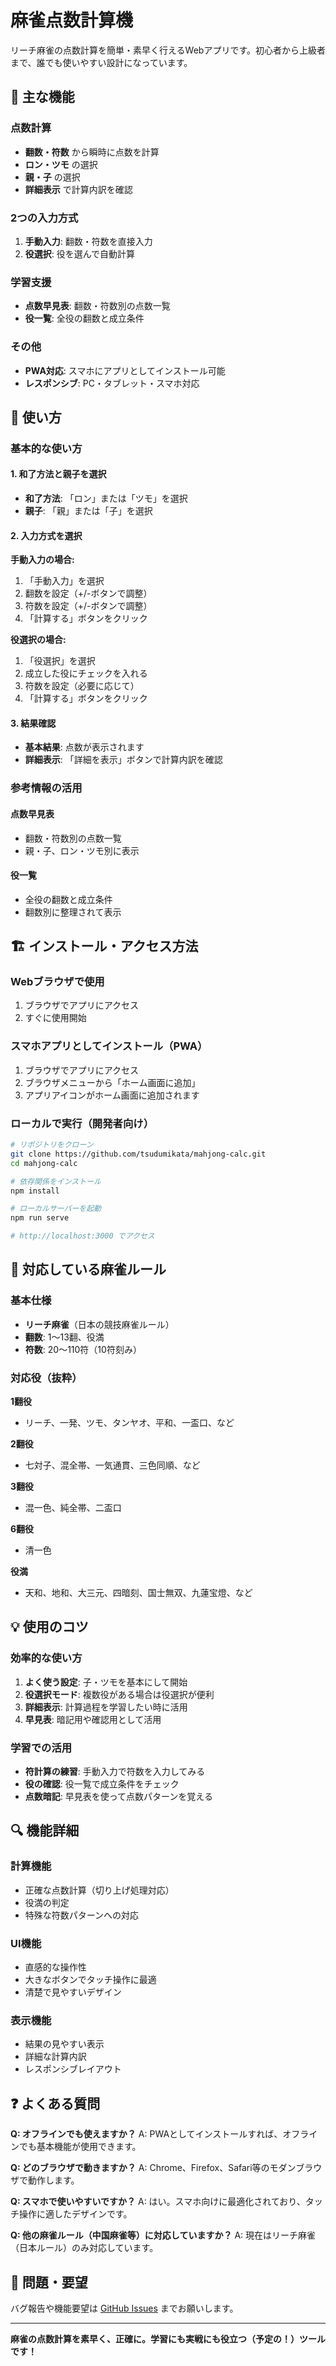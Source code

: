 # 麻雀点数計算機

リーチ麻雀の点数計算を簡単・素早く行えるWebアプリです。初心者から上級者まで、誰でも使いやすい設計になっています。

## 🎯 主な機能

### 点数計算
- **翻数・符数** から瞬時に点数を計算
- **ロン・ツモ** の選択
- **親・子** の選択
- **詳細表示** で計算内訳を確認

### 2つの入力方式
1. **手動入力**: 翻数・符数を直接入力
2. **役選択**: 役を選んで自動計算

### 学習支援
- **点数早見表**: 翻数・符数別の点数一覧
- **役一覧**: 全役の翻数と成立条件

### その他
- **PWA対応**: スマホにアプリとしてインストール可能
- **レスポンシブ**: PC・タブレット・スマホ対応

## 📱 使い方

### 基本的な使い方

#### 1. 和了方法と親子を選択
- **和了方法**: 「ロン」または「ツモ」を選択
- **親子**: 「親」または「子」を選択

#### 2. 入力方式を選択

**手動入力の場合:**
1. 「手動入力」を選択
2. 翻数を設定（+/-ボタンで調整）
3. 符数を設定（+/-ボタンで調整）
4. 「計算する」ボタンをクリック

**役選択の場合:**
1. 「役選択」を選択
2. 成立した役にチェックを入れる
3. 符数を設定（必要に応じて）
4. 「計算する」ボタンをクリック

#### 3. 結果確認
- **基本結果**: 点数が表示されます
- **詳細表示**: 「詳細を表示」ボタンで計算内訳を確認

### 参考情報の活用

#### 点数早見表
- 翻数・符数別の点数一覧
- 親・子、ロン・ツモ別に表示

#### 役一覧
- 全役の翻数と成立条件
- 翻数別に整理されて表示

## 🏗️ インストール・アクセス方法

### Webブラウザで使用
1. ブラウザでアプリにアクセス
2. すぐに使用開始

### スマホアプリとしてインストール（PWA）
1. ブラウザでアプリにアクセス
2. ブラウザメニューから「ホーム画面に追加」
3. アプリアイコンがホーム画面に追加されます

### ローカルで実行（開発者向け）
```bash
# リポジトリをクローン
git clone https://github.com/tsudumikata/mahjong-calc.git
cd mahjong-calc

# 依存関係をインストール
npm install

# ローカルサーバーを起動
npm run serve

# http://localhost:3000 でアクセス
```

## 🎲 対応している麻雀ルール

### 基本仕様
- **リーチ麻雀**（日本の競技麻雀ルール）
- **翻数**: 1〜13翻、役満
- **符数**: 20〜110符（10符刻み）

### 対応役（抜粋）

**1翻役**
- リーチ、一発、ツモ、タンヤオ、平和、一盃口、など

**2翻役**
- 七対子、混全帯、一気通貫、三色同順、など

**3翻役**
- 混一色、純全帯、二盃口

**6翻役**
- 清一色

**役満**
- 天和、地和、大三元、四暗刻、国士無双、九蓮宝燈、など

## 💡 使用のコツ

### 効率的な使い方
1. **よく使う設定**: 子・ツモを基本にして開始
2. **役選択モード**: 複数役がある場合は役選択が便利
3. **詳細表示**: 計算過程を学習したい時に活用
4. **早見表**: 暗記用や確認用として活用

### 学習での活用
- **符計算の練習**: 手動入力で符数を入力してみる
- **役の確認**: 役一覧で成立条件をチェック
- **点数暗記**: 早見表を使って点数パターンを覚える

## 🔍 機能詳細

### 計算機能
- 正確な点数計算（切り上げ処理対応）
- 役満の判定
- 特殊な符数パターンへの対応

### UI機能
- 直感的な操作性
- 大きなボタンでタッチ操作に最適
- 清楚で見やすいデザイン

### 表示機能
- 結果の見やすい表示
- 詳細な計算内訳
- レスポンシブレイアウト

## ❓ よくある質問

**Q: オフラインでも使えますか？**
A: PWAとしてインストールすれば、オフラインでも基本機能が使用できます。

**Q: どのブラウザで動きますか？**
A: Chrome、Firefox、Safari等のモダンブラウザで動作します。

**Q: スマホで使いやすいですか？**
A: はい。スマホ向けに最適化されており、タッチ操作に適したデザインです。

**Q: 他の麻雀ルール（中国麻雀等）に対応していますか？**
A: 現在はリーチ麻雀（日本ルール）のみ対応しています。

## 🐛 問題・要望

バグ報告や機能要望は [GitHub Issues](https://github.com/tsudumikata/mahjong-calc/issues) までお願いします。

---

**麻雀の点数計算を素早く、正確に。学習にも実戦にも役立つ（予定の！）ツールです！**